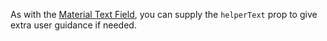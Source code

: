 As with the [Material Text Field](https://material-ui.com/api/text-field/), you can supply the `helperText` prop to give extra user guidance if needed.